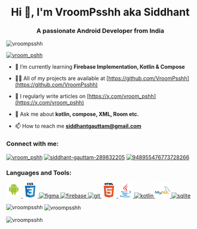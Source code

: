 <h1 align="center">Hi 👋, I'm VroomPsshh aka Siddhant</h1>
<h3 align="center">A passionate Android Developer from India</h3>

<p align="left"> <img src="https://komarev.com/ghpvc/?username=vroompsshh&label=Profile%20views&color=0e75b6&style=flat" alt="vroompsshh" /> </p>

<p align="left"> <a href="https://twitter.com/vroom_pshh" target="blank"><img src="https://img.shields.io/twitter/follow/vroom_pshh?logo=twitter&style=for-the-badge" alt="vroom_pshh" /></a> </p>

- 🌱 I’m currently learning **Firebase Implementation, Kotlin & Compose**

- 👨‍💻 All of my projects are available at [https://github.com/VroomPsshh](https://github.com/VroomPsshh)

- 📝 I regularly write articles on [https://x.com/vroom_pshh](https://x.com/vroom_pshh)

- 💬 Ask me about **kotlin, compose, XML, Room etc.**

- 📫 How to reach me **siddhantgauttam@gmail.com**

<h3 align="left">Connect with me:</h3>
<p align="left">
<a href="https://twitter.com/vroom_pshh" target="blank"><img align="center" src="https://raw.githubusercontent.com/rahuldkjain/github-profile-readme-generator/master/src/images/icons/Social/twitter.svg" alt="vroom_pshh" height="30" width="40" /></a>
<a href="https://linkedin.com/in/siddhant-gauttam-289832205" target="blank"><img align="center" src="https://raw.githubusercontent.com/rahuldkjain/github-profile-readme-generator/master/src/images/icons/Social/linked-in-alt.svg" alt="siddhant-gauttam-289832205" height="30" width="40" /></a>
<a href="https://discord.gg/948955476773728266" target="blank"><img align="center" src="https://raw.githubusercontent.com/rahuldkjain/github-profile-readme-generator/master/src/images/icons/Social/discord.svg" alt="948955476773728266" height="30" width="40" /></a>
</p>

<h3 align="left">Languages and Tools:</h3>
<p align="left"> <a href="https://developer.android.com" target="_blank" rel="noreferrer"> <img src="https://raw.githubusercontent.com/devicons/devicon/master/icons/android/android-original-wordmark.svg" alt="android" width="40" height="40"/> </a> <a href="https://www.w3schools.com/css/" target="_blank" rel="noreferrer"> <img src="https://raw.githubusercontent.com/devicons/devicon/master/icons/css3/css3-original-wordmark.svg" alt="css3" width="40" height="40"/> </a> <a href="https://www.figma.com/" target="_blank" rel="noreferrer"> <img src="https://www.vectorlogo.zone/logos/figma/figma-icon.svg" alt="figma" width="40" height="40"/> </a> <a href="https://firebase.google.com/" target="_blank" rel="noreferrer"> <img src="https://www.vectorlogo.zone/logos/firebase/firebase-icon.svg" alt="firebase" width="40" height="40"/> </a> <a href="https://git-scm.com/" target="_blank" rel="noreferrer"> <img src="https://www.vectorlogo.zone/logos/git-scm/git-scm-icon.svg" alt="git" width="40" height="40"/> </a> <a href="https://www.w3.org/html/" target="_blank" rel="noreferrer"> <img src="https://raw.githubusercontent.com/devicons/devicon/master/icons/html5/html5-original-wordmark.svg" alt="html5" width="40" height="40"/> </a> <a href="https://www.java.com" target="_blank" rel="noreferrer"> <img src="https://raw.githubusercontent.com/devicons/devicon/master/icons/java/java-original.svg" alt="java" width="40" height="40"/> </a> <a href="https://kotlinlang.org" target="_blank" rel="noreferrer"> <img src="https://www.vectorlogo.zone/logos/kotlinlang/kotlinlang-icon.svg" alt="kotlin" width="40" height="40"/> </a> <a href="https://www.mysql.com/" target="_blank" rel="noreferrer"> <img src="https://raw.githubusercontent.com/devicons/devicon/master/icons/mysql/mysql-original-wordmark.svg" alt="mysql" width="40" height="40"/> </a> <a href="https://www.sqlite.org/" target="_blank" rel="noreferrer"> <img src="https://www.vectorlogo.zone/logos/sqlite/sqlite-icon.svg" alt="sqlite" width="40" height="40"/> </a> </p>

<p><img align="left" src="https://github-readme-stats.vercel.app/api/top-langs?username=vroompsshh&show_icons=true&locale=en&layout=compact" alt="vroompsshh" /></p>

<p>&nbsp;<img align="center" src="https://github-readme-stats.vercel.app/api?username=vroompsshh&show_icons=true&locale=en" alt="vroompsshh" /></p>

<p><img align="center" src="https://github-readme-streak-stats.herokuapp.com/?user=vroompsshh&" alt="vroompsshh" /></p>
